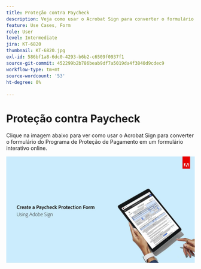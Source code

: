```yaml
---
title: Proteção contra Paycheck
description: Veja como usar o Acrobat Sign para converter o formulário do Programa de Proteção de Pagamento em um formulário interativo online
feature: Use Cases, Form
role: User
level: Intermediate
jira: KT-6820
thumbnail: KT-6820.jpg
exl-id: 586bf1a8-6dc0-4293-b6b2-c6509f0937f1
source-git-commit: 452299b2b786beab9df7a5019da4f3840d9cdec9
workflow-type: tm+mt
source-wordcount: '53'
ht-degree: 0%

---
```


# Proteção contra Paycheck

Clique na imagem abaixo para ver como usar o Acrobat Sign para converter o formulário do Programa de Proteção de Pagamento em um formulário interativo online.

[![Passo a Passo Interativo sobre a Captura de Pagamento](../assets/Paycheck.jpg)](https://acrobatusers.com/paycheck-protection-program-resource-hub/walkthrough/)
